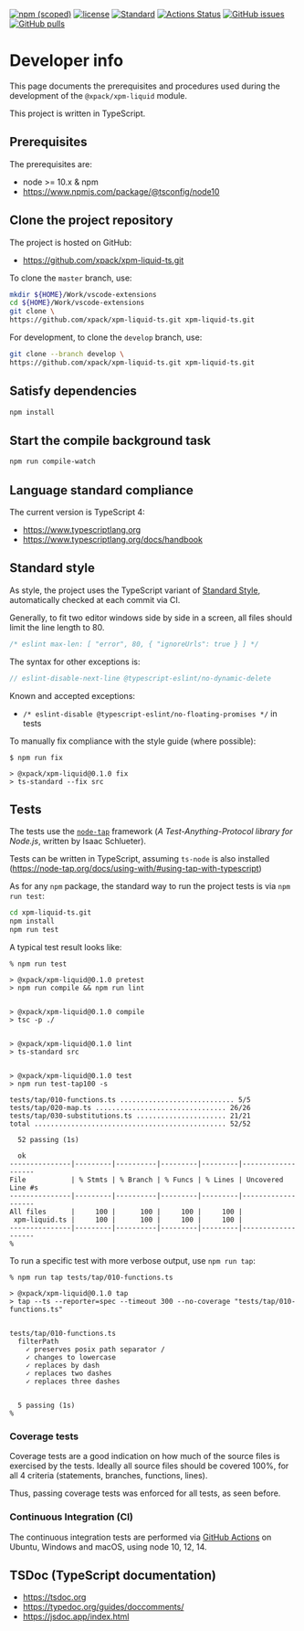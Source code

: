 [![npm (scoped)](https://img.shields.io/npm/v/@xpack/xpm-liquid.svg)](https://www.npmjs.com/package/@xpack/xpm-liquid)
[![license](https://img.shields.io/github/license/xpack/xpm-liquid-ts.svg)](https://github.com/xpack/xpm-liquid-ts/blob/xpack/LICENSE)
[![Standard](https://img.shields.io/badge/code_style-standard-brightgreen.svg)](https://standardjs.com/)
[![Actions Status](https://github.com/xpack/xpm-liquid-ts/workflows/Node.js%20CI%20on%20Push/badge.svg)](https://github.com/xpack/xpm-liquid-ts/actions)
[![GitHub issues](https://img.shields.io/github/issues/xpack/xpm-liquid-ts.svg)](https://github.com/xpack/xpm-liquid-ts/issues/)
[![GitHub pulls](https://img.shields.io/github/issues-pr/xpack/xpm-liquid-ts.svg)](https://github.com/xpack/xpm-liquid-ts/pulls)

# Developer info

This page documents the prerequisites and procedures used during the
development of the `@xpack/xpm-liquid` module.

This project is written in TypeScript.

## Prerequisites

The prerequisites are:

- node >= 10.x & npm
- <https://www.npmjs.com/package/@tsconfig/node10>

## Clone the project repository

The project is hosted on GitHub:

- <https://github.com/xpack/xpm-liquid-ts.git>

To clone the `master` branch, use:

```sh
mkdir ${HOME}/Work/vscode-extensions
cd ${HOME}/Work/vscode-extensions
git clone \
https://github.com/xpack/xpm-liquid-ts.git xpm-liquid-ts.git
```

For development, to clone the `develop` branch, use:

```sh
git clone --branch develop \
https://github.com/xpack/xpm-liquid-ts.git xpm-liquid-ts.git
```

## Satisfy dependencies

```sh
npm install
```

## Start the compile background task

```sh
npm run compile-watch
```

## Language standard compliance

The current version is TypeScript 4:

- <https://www.typescriptlang.org>
- <https://www.typescriptlang.org/docs/handbook>

## Standard style

As style, the project uses the TypeScript variant of
[Standard Style](https://standardjs.com/#typescript),
automatically checked at each commit via CI.

Generally, to fit two editor windows side by side in a screen,
all files should limit the line length to 80.

```js
/* eslint max-len: [ "error", 80, { "ignoreUrls": true } ] */
```

The syntax for other exceptions is:

```js
// eslint-disable-next-line @typescript-eslint/no-dynamic-delete
```

Known and accepted exceptions:

- `/* eslint-disable @typescript-eslint/no-floating-promises */` in tests

To manually fix compliance with the style guide (where possible):

```console
$ npm run fix

> @xpack/xpm-liquid@0.1.0 fix
> ts-standard --fix src
```

## Tests

The tests use the [`node-tap`](http://www.node-tap.org) framework
(_A Test-Anything-Protocol library for Node.js_, written by Isaac Schlueter).

Tests can be written in TypeScript, assuming `ts-node` is also installed
(<https://node-tap.org/docs/using-with/#using-tap-with-typescript>)

As for any `npm` package, the standard way to run the project tests is via
`npm run test`:

```sh
cd xpm-liquid-ts.git
npm install
npm run test
```

A typical test result looks like:

```console
% npm run test   

> @xpack/xpm-liquid@0.1.0 pretest
> npm run compile && npm run lint


> @xpack/xpm-liquid@0.1.0 compile
> tsc -p ./


> @xpack/xpm-liquid@0.1.0 lint
> ts-standard src


> @xpack/xpm-liquid@0.1.0 test
> npm run test-tap100 -s

tests/tap/010-functions.ts ............................ 5/5
tests/tap/020-map.ts ................................ 26/26
tests/tap/030-substitutions.ts ...................... 21/21
total ............................................... 52/52

  52 passing (1s)

  ok
---------------|---------|----------|---------|---------|-------------------
File           | % Stmts | % Branch | % Funcs | % Lines | Uncovered Line #s 
---------------|---------|----------|---------|---------|-------------------
All files      |     100 |      100 |     100 |     100 |                   
 xpm-liquid.ts |     100 |      100 |     100 |     100 |                   
---------------|---------|----------|---------|---------|-------------------
% 
```

To run a specific test with more verbose output, use `npm run tap`:

```console
% npm run tap tests/tap/010-functions.ts 

> @xpack/xpm-liquid@0.1.0 tap
> tap --ts --reporter=spec --timeout 300 --no-coverage "tests/tap/010-functions.ts"


tests/tap/010-functions.ts
  filterPath
    ✓ preserves posix path separator /
    ✓ changes to lowercase
    ✓ replaces by dash
    ✓ replaces two dashes
    ✓ replaces three dashes


  5 passing (1s)
% 
```

### Coverage tests

Coverage tests are a good indication on how much of the source files is
exercised by the tests. Ideally all source files should be covered 100%,
for all 4 criteria (statements, branches, functions, lines).

Thus, passing coverage tests was enforced for all tests, as seen before.

### Continuous Integration (CI)

The continuous integration tests are performed via
[GitHub Actions](https://github.com/features/actions) on Ubuntu,
Windows and macOS, using node 10, 12, 14.

## TSDoc (TypeScript documentation)

- <https://tsdoc.org>
- <https://typedoc.org/guides/doccomments/>
- <https://jsdoc.app/index.html>
